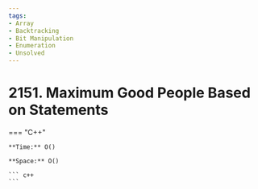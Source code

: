 ```yaml
---
tags:
- Array
- Backtracking
- Bit Manipulation
- Enumeration
- Unsolved
---
```



# 2151. Maximum Good People Based on Statements

=== "C++"

    **Time:** O()

    **Space:** O()

    ``` c++
    ```